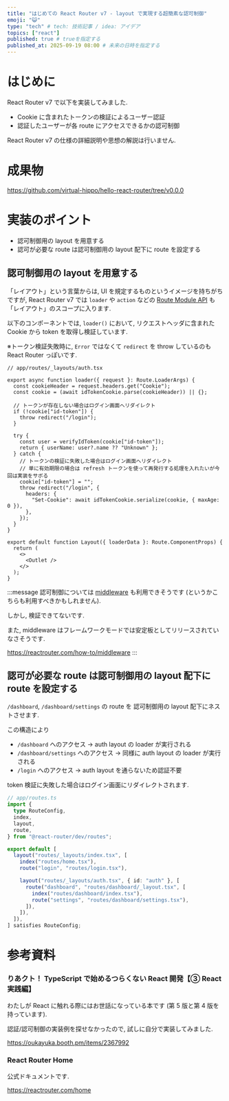 ```yaml
---
title: "はじめての React Router v7 - layout で実現する超簡素な認可制御"
emoji: "😺"
type: "tech" # tech: 技術記事 / idea: アイデア
topics: ["react"]
published: true # trueを指定する
published_at: 2025-09-19 08:00 # 未来の日時を指定する
---
```


# はじめに

React Router v7 で以下を実装してみました.

- Cookie に含まれたトークンの検証によるユーザー認証
- 認証したユーザーが各 route にアクセスできるかの認可制御

React Router v7 の仕様の詳細説明や思想の解説は行いません.

# 成果物

https://github.com/virtual-hippo/hello-react-router/tree/v0.0.0

# 実装のポイント

- 認可制御用の layout を用意する
- 認可が必要な route は認可制御用の layout 配下に route を設定する

## 認可制御用の layout を用意する

「レイアウト」という言葉からは, UI を規定するものというイメージを持ちがちですが, React Router v7 では `loader` や `action` などの [Route Module API](https://reactrouter.com/start/framework/route-module) も「レイアウト」のスコープに入ります.

以下のコンポーネントでは, `loader()` において, リクエストヘッダに含まれた Cookie から token を取得し検証しています.

※トークン検証失敗時に, `Error` ではなくて `redirect` を throw しているのも React Router っぽいです.

```tsx
// app/routes/_layouts/auth.tsx

export async function loader({ request }: Route.LoaderArgs) {
  const cookieHeader = request.headers.get("Cookie");
  const cookie = (await idTokenCookie.parse(cookieHeader)) || {};

  // トークンが存在しない場合はログイン画面へリダイレクト
  if (!cookie["id-token"]) {
    throw redirect("/login");
  }

  try {
    const user = verifyIdToken(cookie["id-token"]);
    return { userName: user?.name ?? "Unknown" };
  } catch {
    // トークンの検証に失敗した場合はログイン画面へリダイレクト
    // 単に有効期限の場合は refresh トークンを使って再発行する処理を入れたいが今回は実装をサボる
    cookie["id-token"] = "";
    throw redirect("/login", {
      headers: {
        "Set-Cookie": await idTokenCookie.serialize(cookie, { maxAge: 0 }),
      },
    });
  }
}

export default function Layout({ loaderData }: Route.ComponentProps) {
  return (
    <>
      <Outlet />
    </>
  );
}
```

:::message
認可制御については [middleware](https://reactrouter.com/start/framework/route-module#middleware) も利用できそうです (というかこちらも利用すべきかもしれません).

しかし, 検証できてないです.

また, middleware はフレームワークモードでは安定板としてリリースされていなさそうです.

https://reactrouter.com/how-to/middleware
:::

## 認可が必要な route は認可制御用の layout 配下に route を設定する

`/dashboard`, `/dashboard/settings` の route を 認可制御用の layout 配下にネストさせます.

この構造により

- `/dashboard` へのアクセス → auth layout の loader が実行される
- `/dashboard/settings` へのアクセス → 同様に auth layout の loader が実行される
- `/login` へのアクセス → auth layout を通らないため認証不要

token 検証に失敗した場合はログイン画面にリダイレクトされます.

```ts
// app/routes.ts
import {
  type RouteConfig,
  index,
  layout,
  route,
} from "@react-router/dev/routes";

export default [
  layout("routes/_layouts/index.tsx", [
    index("routes/home.tsx"),
    route("login", "routes/login.tsx"),

    layout("routes/_layouts/auth.tsx", { id: "auth" }, [
      route("dashboard", "routes/dashboard/_layout.tsx", [
        index("routes/dashboard/index.tsx"),
        route("settings", "routes/dashboard/settings.tsx"),
      ]),
    ]),
  ]),
] satisfies RouteConfig;
```

# 参考資料

### りあクト！ TypeScript で始めるつらくない React 開発【③ React 実践編】

わたしが React に触れる際にはお世話になっている本です (第 5 版と第 4 版を持っています).

認証/認可制御の実装例を探せなかったので, 試しに自分で実装してみました.

https://oukayuka.booth.pm/items/2367992

### React Router Home

公式ドキュメントです.

https://reactrouter.com/home
